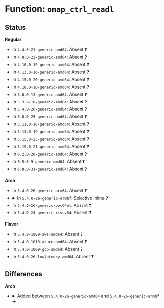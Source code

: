 # Function: <code>omap_ctrl_readl</code>

## Status
<b>Regular</b>
<ul>
<li>
In <code>4.4.0-21-generic-amd64</code>: Absent ❓
</li>
<li>
In <code>4.8.0-22-generic-amd64</code>: Absent ❓
</li>
<li>
In <code>4.10.0-19-generic-amd64</code>: Absent ❓
</li>
<li>
In <code>4.13.0-16-generic-amd64</code>: Absent ❓
</li>
<li>
In <code>4.15.0-20-generic-amd64</code>: Absent ❓
</li>
<li>
In <code>4.18.0-10-generic-amd64</code>: Absent ❓
</li>
<li>
In <code>5.0.0-13-generic-amd64</code>: Absent ❓
</li>
<li>
In <code>5.3.0-18-generic-amd64</code>: Absent ❓
</li>
<li>
In <code>5.4.0-26-generic-amd64</code>: Absent ❓
</li>
<li>
In <code>5.8.0-25-generic-amd64</code>: Absent ❓
</li>
<li>
In <code>5.11.0-16-generic-amd64</code>: Absent ❓
</li>
<li>
In <code>5.13.0-19-generic-amd64</code>: Absent ❓
</li>
<li>
In <code>5.15.0-25-generic-amd64</code>: Absent ❓
</li>
<li>
In <code>5.19.0-21-generic-amd64</code>: Absent ❓
</li>
<li>
In <code>6.2.0-20-generic-amd64</code>: Absent ❓
</li>
<li>
In <code>6.5.0-9-generic-amd64</code>: Absent ❓
</li>
<li>
In <code>6.8.0-31-generic-amd64</code>: Absent ❓
</li>
</ul>
<b>Arch</b>
<ul>
<li>
In <code>5.4.0-26-generic-arm64</code>: Absent ❓
</li>
<li>
<details>
<summary>In <code>5.4.0-26-generic-armhf</code>: Selective Inline ❓</summary>

```c
u32 omap_ctrl_readl(u16 offset)
```

```json
{
  "name": "omap_ctrl_readl",
  "collision_type": "Unique Global",
  "inline_type": "Selective",
  "funcs": [
    {
      "addr": 3224590728,
      "name": "omap_ctrl_readl",
      "external": true,
      "loc": "arch/arm/mach-omap2/control.c:164",
      "file": "arch/arm/mach-omap2/control.c",
      "inline": "not declared, inlined",
      "caller_inline": [
        "arch/arm/mach-omap2/control.c:am43xx_control_save_context",
        "arch/arm/mach-omap2/control.c:omap3_ctrl_init",
        "arch/arm/mach-omap2/control.c:omap3_ctrl_init",
        "arch/arm/mach-omap2/control.c:omap3_ctrl_init",
        "arch/arm/mach-omap2/control.c:omap3_ctrl_init",
        "arch/arm/mach-omap2/control.c:omap3_ctrl_save_padconf",
        "arch/arm/mach-omap2/control.c:omap3_ctrl_save_padconf",
        "arch/arm/mach-omap2/control.c:omap3_control_save_context",
        "arch/arm/mach-omap2/control.c:omap3_control_save_context",
        "arch/arm/mach-omap2/control.c:omap3_control_save_context",
        "arch/arm/mach-omap2/control.c:omap3_control_save_context",
        "arch/arm/mach-omap2/control.c:omap3_control_save_context",
        "arch/arm/mach-omap2/control.c:omap3_control_save_context",
        "arch/arm/mach-omap2/control.c:omap3_control_save_context",
        "arch/arm/mach-omap2/control.c:omap3_control_save_context",
        "arch/arm/mach-omap2/control.c:omap3_control_save_context",
        "arch/arm/mach-omap2/control.c:omap3_control_save_context",
        "arch/arm/mach-omap2/control.c:omap3_control_save_context",
        "arch/arm/mach-omap2/control.c:omap3_control_save_context",
        "arch/arm/mach-omap2/control.c:omap3_control_save_context",
        "arch/arm/mach-omap2/control.c:omap3_control_save_context",
        "arch/arm/mach-omap2/control.c:omap3_control_save_context",
        "arch/arm/mach-omap2/control.c:omap3_control_save_context",
        "arch/arm/mach-omap2/control.c:omap3_control_save_context",
        "arch/arm/mach-omap2/control.c:omap3_control_save_context",
        "arch/arm/mach-omap2/control.c:omap3_control_save_context",
        "arch/arm/mach-omap2/control.c:omap3_control_save_context",
        "arch/arm/mach-omap2/control.c:omap3_control_save_context",
        "arch/arm/mach-omap2/control.c:omap3_control_save_context",
        "arch/arm/mach-omap2/control.c:omap3_control_save_context",
        "arch/arm/mach-omap2/control.c:omap3_control_save_context",
        "arch/arm/mach-omap2/control.c:omap3_control_save_context",
        "arch/arm/mach-omap2/control.c:omap3_control_save_context",
        "arch/arm/mach-omap2/control.c:omap3_control_save_context",
        "arch/arm/mach-omap2/control.c:omap3_control_save_context",
        "arch/arm/mach-omap2/control.c:omap3_control_save_context",
        "arch/arm/mach-omap2/control.c:omap3_control_save_context",
        "arch/arm/mach-omap2/control.c:omap3_control_save_context",
        "arch/arm/mach-omap2/control.c:omap3_control_save_context",
        "arch/arm/mach-omap2/control.c:omap3_control_save_context",
        "arch/arm/mach-omap2/control.c:omap3_control_save_context",
        "arch/arm/mach-omap2/control.c:omap3_control_save_context",
        "arch/arm/mach-omap2/control.c:omap3_control_save_context",
        "arch/arm/mach-omap2/control.c:omap3_control_save_context",
        "arch/arm/mach-omap2/control.c:omap_ctrl_writeb",
        "arch/arm/mach-omap2/control.c:omap_ctrl_readb"
      ],
      "caller_func": [
        "arch/arm/mach-omap2/id.c:am33xx_check_features",
        "arch/arm/mach-omap2/id.c:omap3xxx_check_features",
        "arch/arm/mach-omap2/timer.c:realtime_counter_init",
        "arch/arm/mach-omap2/pm34xx.c:omap_sram_idle",
        "arch/arm/mach-omap2/sr_device.c:sr_set_nvalues",
        "arch/arm/mach-omap2/pdata-quirks.c:omap3_logicpd_torpedo_init",
        "arch/arm/mach-omap2/pdata-quirks.c:omap3_logicpd_torpedo_init",
        "arch/arm/mach-omap2/pdata-quirks.c:am35xx_emac_reset",
        "arch/arm/mach-omap2/pdata-quirks.c:am35xx_emac_reset",
        "arch/arm/mach-omap2/pdata-quirks.c:am35xx_disable_emac_int",
        "arch/arm/mach-omap2/pdata-quirks.c:am35xx_disable_emac_int",
        "arch/arm/mach-omap2/pdata-quirks.c:am35xx_enable_emac_int",
        "arch/arm/mach-omap2/pdata-quirks.c:am35xx_enable_emac_int",
        "arch/arm/mach-omap2/pdata-quirks.c:hsmmc2_internal_input_clk",
        "arch/arm/mach-omap2/omap_phy_internal.c:am35x_set_mode",
        "arch/arm/mach-omap2/omap_phy_internal.c:am35x_musb_clear_irq",
        "arch/arm/mach-omap2/omap_phy_internal.c:am35x_musb_clear_irq",
        "arch/arm/mach-omap2/omap_phy_internal.c:am35x_musb_phy_power",
        "arch/arm/mach-omap2/omap_phy_internal.c:am35x_musb_phy_power",
        "arch/arm/mach-omap2/omap_phy_internal.c:am35x_musb_phy_power",
        "arch/arm/mach-omap2/omap_phy_internal.c:am35x_musb_reset",
        "arch/arm/mach-omap2/omap_phy_internal.c:am35x_musb_reset"
      ]
    }
  ],
  "symbols": [
    {
      "addr": 3224588592,
      "name": "omap_ctrl_readl",
      "section": ".text",
      "bind": "STB_GLOBAL",
      "size": 52
    }
  ]
}
```
</details>
</li>
<li>
In <code>5.4.0-26-generic-ppc64el</code>: Absent ❓
</li>
<li>
In <code>5.4.0-24-generic-riscv64</code>: Absent ❓
</li>
</ul>
<b>Flavor</b>
<ul>
<li>
In <code>5.4.0-1009-aws-amd64</code>: Absent ❓
</li>
<li>
In <code>5.4.0-1010-azure-amd64</code>: Absent ❓
</li>
<li>
In <code>5.4.0-1009-gcp-amd64</code>: Absent ❓
</li>
<li>
In <code>5.4.0-26-lowlatency-amd64</code>: Absent ❓
</li>
</ul>

## Differences
<b>Arch</b>
<ul>
<li>
<details>
<summary>Added between <code>5.4.0-26-generic-amd64</code> and <code>5.4.0-26-generic-armhf</code> ➕</summary>

```c
u32 omap_ctrl_readl(u16 offset)
```
</details>
</li>
</ul>
